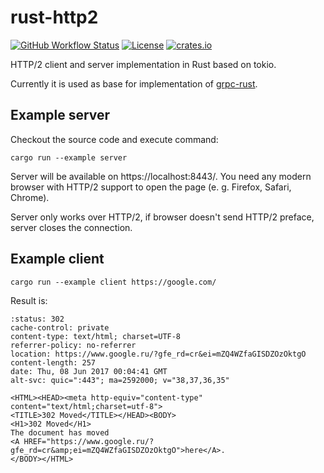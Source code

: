 # rust-http2

<!-- https://travis-ci.org/stepancheg/rust-http2.png -->
[![GitHub Workflow Status](https://img.shields.io/github/workflow/status/stepancheg/rust-http2/Jobs)](https://github.com/stepancheg/rust-http2/actions)
[![License](https://img.shields.io/crates/l/httpbis.svg)](https://github.com/stepancheg/rust-http2/blob/master/LICENSE.txt)
[![crates.io](https://img.shields.io/crates/v/httpbis.svg)](https://crates.io/crates/httpbis) 

HTTP/2 client and server implementation in Rust based on tokio.

Currently it is used as base for implementation of [grpc-rust](https://github.com/stepancheg/grpc-rust).

## Example server

Checkout the source code and execute command:

```
cargo run --example server
```

Server will be available on https://localhost:8443/.
You need any modern browser with HTTP/2 support to open the page (e. g. Firefox, Safari, Chrome).

Server only works over HTTP/2, if browser doesn't send HTTP/2 preface, server closes the connection.

## Example client

```
cargo run --example client https://google.com/
```

Result is:

```
:status: 302
cache-control: private
content-type: text/html; charset=UTF-8
referrer-policy: no-referrer
location: https://www.google.ru/?gfe_rd=cr&ei=mZQ4WZfaGISDZOzOktgO
content-length: 257
date: Thu, 08 Jun 2017 00:04:41 GMT
alt-svc: quic=":443"; ma=2592000; v="38,37,36,35"

<HTML><HEAD><meta http-equiv="content-type" content="text/html;charset=utf-8">
<TITLE>302 Moved</TITLE></HEAD><BODY>
<H1>302 Moved</H1>
The document has moved
<A HREF="https://www.google.ru/?gfe_rd=cr&amp;ei=mZQ4WZfaGISDZOzOktgO">here</A>.
</BODY></HTML>
```
